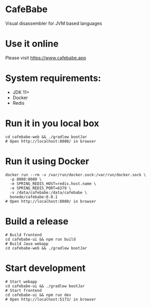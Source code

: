 # CafeBabe 
Visual disassembler for JVM based languages

# Use it online

Please visit https://www.cafebabe.app

# System requirements:
* JDK 11+
* Docker
* Redis

# Run it in you local box
```shell
cd cafebabe-web && ./gradlew bootJar
# Open http://localhost:8080/ in browser
```
# Run it using Docker
```shell
docker run --rm -v /var/run/docker.sock:/var/run/docker.sock \
  -p 8080:8080 \
  -e SPRING_REDIS_HOST=redis.host.name \
  -e SPRING_REDIS_PORT=6379 \
  -v /data/cafebabe:/data/cafebabe \
  bonede/cafebabe:0.0.1
# Open http://localhost:8080/ in browser
```


# Build a release
```shell
# Build frontend
cd cafebabe-ui && npm run build
# Build Java webapp
cd cafebabe-web && ./gradlew bootJar
```

# Start development
```shell
# Start webapp
cd cafebabe-ui && ./gradlew bootJar
# Start frontend
cd cafebabe-ui && npm run dev
# Open http://localhost:5173/ in browser
```






